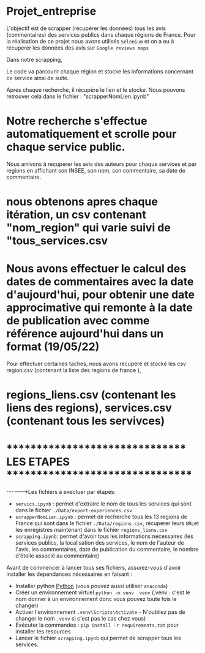 # Projet_entreprise

L'objectif est de scrapper (récupérer les données) tous les avis (commentaires) des services publics dans chaque régions de France.
Pour la réalisation de ce projet nous avons utilisés `Selenium` et on a eu à récuperer les données des avis sur `Google reviews maps`

Dans notre scrapping,

Le code va parcourir chaque région et stocke les informations concernant ce service ainsi de suite.

Apres chaque recherche, il récupère le lien et le stocke.  Nous pouvons retrouver cela dans le fichier : "scrapperNomLien.ipynb"


# Notre recherche s'effectue automatiquement et scrolle pour chaque service public.

Nous arrivons à recuperer les avis des auteurs pour chaque services et par regions en affichant son INSEE, son nom, son commentaire, sa date de commentaire.

# nous obtenons apres chaque itération, un csv contenant "nom_region" qui varie suivi de "tous_services.csv

# Nous avons effectuer le calcul des dates de commentaires avec la date d'aujourd'hui, pour obtenir une date approcimative qui remonte à la date de publication avec comme référence aujourd'hui dans un format (19/05/22)


Pour effectuer certaines taches, nous avons recuperé et stocké les csv region.csv (contenant la liste des regions de france ),
# regions_liens.csv (contenant les liens des regions), services.csv (contenant tous les servivces)



# ****************************** LES ETAPES *******************************
 ------>Les fichiers à exectuer par étapes:  
- `servics.ipynb` : permet d'extraire le nom de tous les services qui sont dans le fichier `./Data/export-experiences.csv`  
- `scrapperNomLien.ipynb` : permet de recherche tous les 13 regions de France qui sont dans le fichier `./Data/regions.csv`, récuperer leurs `URL`et les enregistres maintenant dans le fichier `regions_liens.csv`
- `scrapping.ipynb`: permet d'avoir tous les informations necessaires (les services publics, la localisation des services, le nom de l'auteur de l'avis, les commentaires, date de publication du commentaire, le nombre d'étoile associé au commentaire)

Avant de commencer à lancer tous ses fichiers, assurez-vous d'avoir installer les dependances nécessaires en faisant :
- Installer python [Python](https://www.python.org/downloads/ "Allez sur le site python pour vous dirigez")  (vous pouvez aussi utiliser `anaconda`)
- Créer un environnement virtuel `python -m venv .venv` (.venv : c'est le nom donner à un environnement donc vous pouvez toute fois le changer)
- Activer l'environnement `.venv\Scripts\Activate` - N'oubliez pas de changer le nom `.venv`  si c'est pas le cas chez vous)
- Exécuter la commandes : `pip install -r requirements.txt` pour installer les resources
- Lancer le fichier `scrapping.ipynb` qui permet de scrapper tous les services.
